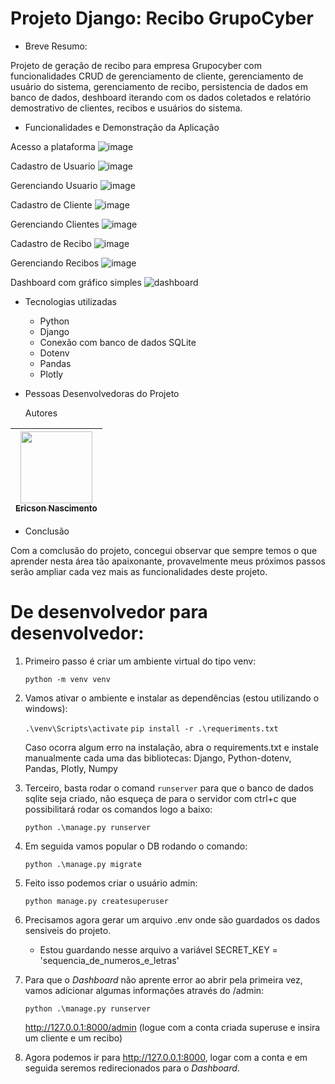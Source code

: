 # Projeto Django: Recibo GrupoCyber

* Breve Resumo:

Projeto de geração de recibo para empresa Grupocyber com funcionalidades CRUD de gerenciamento de cliente, gerenciamento de usuário do sistema, gerenciamento de recibo, persistencia de dados em banco de dados, deshboard iterando com os dados coletados e relatório demostrativo de clientes, recibos e usuários do sistema.

* Funcionalidades e Demonstração da Aplicação

Acesso a plataforma
![image](https://github.com/user-attachments/assets/1818a0ff-dcc1-4f4f-8daf-04dd1c456821)


Cadastro de Usuario
![image](https://github.com/user-attachments/assets/6830ad60-8c79-4410-ba07-b5aafd3efa76)

Gerenciando Usuario
![image](https://github.com/user-attachments/assets/b66d568a-f27d-42b4-b4c4-aab4c54cc084)

Cadastro de Cliente
![image](https://github.com/user-attachments/assets/c2c68ec3-976f-40ce-bd3c-7add7d8a1f63)

Gerenciando Clientes
![image](https://github.com/user-attachments/assets/c6c9df5f-821b-4343-8378-2d2ec5c7b31b)

Cadastro de Recibo
![image](https://github.com/user-attachments/assets/80b45e02-4477-454c-94fd-ca3f97cdd858)

Gerenciando Recibos
![image](https://github.com/user-attachments/assets/b7c341a4-3ff6-4b82-a340-1b0381e11a54)

Dashboard com gráfico simples
![dashboard](https://github.com/user-attachments/assets/d65bb132-0753-41a2-ae77-df3914bc06b2)


* Tecnologias utilizadas

  * Python
  * Django
  * Conexão com banco de dados SQLite
  * Dotenv
  * Pandas
  * Plotly
    
* Pessoas Desenvolvedoras do Projeto

  Autores

| [<img loading="lazy" src="https://avatars.githubusercontent.com/u/9308189?v=4" width=115><br><sub>Ericson Nascimento</sub>](https://github.com/ericsonnascimento) |
| :---: |

* Conclusão

Com a comclusão do projeto, concegui observar que sempre temos o que aprender nesta área tão apaixonante, provavelmente meus próximos passos serão ampliar cada vez mais as funcionalidades deste projeto.

# De desenvolvedor para desenvolvedor:

1. Primeiro passo é criar um ambiente virtual do tipo venv:

   `python -m venv venv`
   
2. Vamos ativar o ambiente e instalar as dependências (estou utilizando o windows):

   `.\venv\Scripts\activate`
   `pip install -r .\requeriments.txt`

   Caso ocorra algum erro na instalação, abra o requirements.txt e instale manualmente cada uma das bibliotecas:
   Django, Python-dotenv, Pandas, Plotly, Numpy
   
3. Terceiro, basta rodar o comand `runserver` para que o banco de dados sqlite seja criado, não esqueça de para o servidor com ctrl+c que possibilitará rodar os comandos logo a baixo:
   
   `python .\manage.py runserver`

4. Em seguida vamos popular o DB rodando o comando:
   
   `python .\manage.py migrate`
   
6. Feito isso podemos criar o usuário admin:

   `python manage.py createsuperuser`

7. Precisamos agora gerar um arquivo .env onde são guardados os dados sensiveis do projeto.

   * Estou guardando nesse arquivo a variável SECRET_KEY = 'sequencia_de_numeros_e_letras'

8. Para que o *Dashboard* não aprente error ao abrir pela primeira vez, vamos adicionar algumas informações através do /admin:

   `python .\manage.py runserver`
   
   http://127.0.0.1:8000/admin (logue com a conta criada superuse e insira um cliente e um recibo)

10. Agora podemos ir para http://127.0.0.1:8000, logar com a conta e em seguida seremos redirecionados para o *Dashboard*.

   
 
